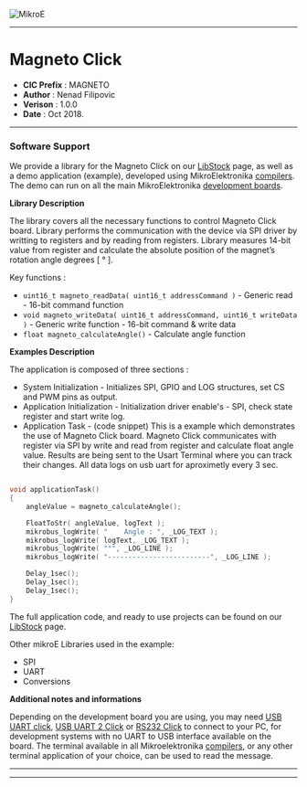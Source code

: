 ![MikroE](http://www.mikroe.com/img/designs/beta/logo_small.png)

---

# Magneto Click

- **CIC Prefix**  : MAGNETO
- **Author**      : Nenad Filipovic
- **Verison**     : 1.0.0
- **Date**        : Oct 2018.

---

### Software Support

We provide a library for the Magneto Click on our [LibStock](https://libstock.mikroe.com/projects/view/1681/magneto-click) 
page, as well as a demo application (example), developed using MikroElektronika 
[compilers](http://shop.mikroe.com/compilers). The demo can run on all the main 
MikroElektronika [development boards](http://shop.mikroe.com/development-boards).

**Library Description**

The library covers all the necessary functions to control Magneto Click board. 
Library performs the communication with the device via SPI driver by writting to registers and by reading from registers.
Library measures 14-bit value from register and calculate the absolute position of the magnet’s rotation angle degrees [ ° ].

Key functions :

- ``` uint16_t magneto_readData( uint16_t addressCommand ) ``` - Generic read - 16-bit command  function
- ``` void magneto_writeData( uint16_t addressCommand, uint16_t writeData ) ``` - Generic write function - 16-bit command & write data
- ``` float magneto_calculateAngle() ``` - Calculate angle function

**Examples Description**

The application is composed of three sections :

- System Initialization - Initializes SPI, GPIO and LOG structures, set CS and PWM pins as output.
- Application Initialization - Initialization driver enable's - SPI,
     check state register and start write log.
- Application Task - (code snippet) This is a example which demonstrates the use of Magneto Click board.
     Magneto Click communicates with register via SPI by write and read from register
     and calculate float angle value.
     Results are being sent to the Usart Terminal where you can track their changes.
     All data logs on usb uart for aproximetly every 3 sec.


```.c

void applicationTask()
{
    angleValue = magneto_calculateAngle();

    FloatToStr( angleValue, logText );
    mikrobus_logWrite( "    Angle : ", _LOG_TEXT );
    mikrobus_logWrite( logText, _LOG_TEXT );
    mikrobus_logWrite( "°", _LOG_LINE );
    mikrobus_logWrite( "-------------------------", _LOG_LINE );

    Delay_1sec();
    Delay_1sec();
    Delay_1sec();
}

```



The full application code, and ready to use projects can be found on our 
[LibStock](https://libstock.mikroe.com/projects/view/1681/magneto-click) page.

Other mikroE Libraries used in the example:

- SPI
- UART
- Conversions


**Additional notes and informations**

Depending on the development board you are using, you may need 
[USB UART click](http://shop.mikroe.com/usb-uart-click), 
[USB UART 2 Click](http://shop.mikroe.com/usb-uart-2-click) or 
[RS232 Click](http://shop.mikroe.com/rs232-click) to connect to your PC, for 
development systems with no UART to USB interface available on the board. The 
terminal available in all Mikroelektronika 
[compilers](http://shop.mikroe.com/compilers), or any other terminal application 
of your choice, can be used to read the message.

---
---
